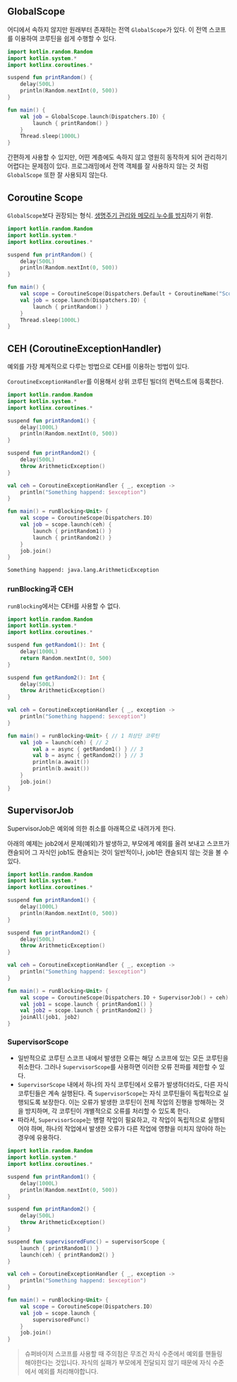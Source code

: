## GlobalScope

어디에서 속하지 않지만 원래부터 존재하는 전역 `GlobalScope`가 있다. 이 전역 스코프를 이용하여 코루틴을 쉽게 수행할 수 있다.

```kotlin
import kotlin.random.Random
import kotlin.system.*
import kotlinx.coroutines.*

suspend fun printRandom() {
    delay(500L)
    println(Random.nextInt(0, 500))
}

fun main() {
    val job = GlobalScope.launch(Dispatchers.IO) {
        launch { printRandom() }
    }
    Thread.sleep(1000L)
}
```

간편하게 사용할 수 있지만, 어떤 계층에도 속하지 않고 영원히 동작하게 되어 관리하기 어렵다는 문제점이 있다.
프로그래밍에서 전역 객체를 잘 사용하지 않는 것 처럼 `GlobalScope` 또한 잘 사용되지 않는다.

## Coroutine Scope

`GlobalScope`보다 권장되는 형식.
[생명주기 관리와 메모리 누수를 방지](%EC%98%88%EC%8B%9C%2FCoroutineScope_vs_GlobalScope.md)하기 위함.

```kotlin
import kotlin.random.Random
import kotlin.system.*
import kotlinx.coroutines.*

suspend fun printRandom() {
    delay(500L)
    println(Random.nextInt(0, 500))
}

fun main() {
    val scope = CoroutineScope(Dispatchers.Default + CoroutineName("Scope"))
    val job = scope.launch(Dispatchers.IO) {
        launch { printRandom() }
    }
    Thread.sleep(1000L)
}
```

## CEH (CoroutineExceptionHandler)

예외를 가장 체계적으로 다루는 방법으로 CEH를 이용하는 방법이 있다.

`CoroutineExceptionHandler`를 이용해서 상위 코루틴 빌더의 컨텍스트에 등록한다.

```kotlin
import kotlin.random.Random
import kotlin.system.*
import kotlinx.coroutines.*

suspend fun printRandom1() {
    delay(1000L)
    println(Random.nextInt(0, 500))
}

suspend fun printRandom2() {
    delay(500L)
    throw ArithmeticException()
}

val ceh = CoroutineExceptionHandler { _, exception ->
    println("Something happend: $exception")
}

fun main() = runBlocking<Unit> {
    val scope = CoroutineScope(Dispatchers.IO)
    val job = scope.launch(ceh) {
        launch { printRandom1() }
        launch { printRandom2() }
    }
    job.join()
}
```

```
Something happend: java.lang.ArithmeticException
```

### runBlocking과 CEH

`runBlocking`에서는 CEH를 사용할 수 없다.

```kotlin
import kotlin.random.Random
import kotlin.system.*
import kotlinx.coroutines.*

suspend fun getRandom1(): Int {
    delay(1000L)
    return Random.nextInt(0, 500)
}

suspend fun getRandom2(): Int {
    delay(500L)
    throw ArithmeticException()
}

val ceh = CoroutineExceptionHandler { _, exception ->
    println("Something happend: $exception")
}

fun main() = runBlocking<Unit> { // 1 최상단 코루틴
    val job = launch(ceh) { // 2
        val a = async { getRandom1() } // 3
        val b = async { getRandom2() } // 3
        println(a.await())
        println(b.await())
    }
    job.join()
}
```

## SupervisorJob

SupervisorJob은 예외에 의한 취소를 아래쪽으로 내려가게 한다.

아래의 예제는 job2에서 문제(예외)가 발생하고, 부모에게 예외를 올려 보내고 스코프가 캔슬되어 그 자식인 job1도 캔슬되는 것이 일반적이나, job1은 캔슬되지 않는 것을 볼 수 있다.

```kotlin
import kotlin.random.Random
import kotlin.system.*
import kotlinx.coroutines.*

suspend fun printRandom1() {
    delay(1000L)
    println(Random.nextInt(0, 500))
}

suspend fun printRandom2() {
    delay(500L)
    throw ArithmeticException()
}

val ceh = CoroutineExceptionHandler { _, exception ->
    println("Something happend: $exception")
}

fun main() = runBlocking<Unit> {
    val scope = CoroutineScope(Dispatchers.IO + SupervisorJob() + ceh)
    val job1 = scope.launch { printRandom1() }
    val job2 = scope.launch { printRandom2() }
    joinAll(job1, job2)
}
```

### SupervisorScope

- 일반적으로 코루틴 스코프 내에서 발생한 오류는 해당 스코프에 있는 모든 코루틴을 취소한다. 그러나 `SupervisorScope`를 사용하면 이러한 오류 전파를 제한할 수 있다.
- `SupervisorScope` 내에서 하나의 자식 코루틴에서 오류가 발생하더라도, 다른 자식 코루틴들은 계속 실행된다. 즉 `SupervisorScope`는 자식 코루틴들이 독립적으로 실행되도록 보장한다. 이는
  오류가 발생한 코루틴이 전체 작업의 진행을 방해하는 것을 방지하며, 각 코루틴이 개별적으로 오류를 처리할 수 있도록 한다.
- 따라서, `SupervisorScope`는 병렬 작업이 필요하고, 각 작업이 독립적으로 실행되어야 하며, 하나의 작업에서 발생한 오류가 다른 작업에 영향을 미치지 않아야 하는 경우에 유용하다.

```kotlin
import kotlin.random.Random
import kotlin.system.*
import kotlinx.coroutines.*

suspend fun printRandom1() {
    delay(1000L)
    println(Random.nextInt(0, 500))
}

suspend fun printRandom2() {
    delay(500L)
    throw ArithmeticException()
}

suspend fun supervisoredFunc() = supervisorScope {
    launch { printRandom1() }
    launch(ceh) { printRandom2() }
}

val ceh = CoroutineExceptionHandler { _, exception ->
    println("Something happend: $exception")
}

fun main() = runBlocking<Unit> {
    val scope = CoroutineScope(Dispatchers.IO)
    val job = scope.launch {
        supervisoredFunc()
    }
    job.join()
}
```

> 슈퍼바이저 스코프를 사용할 때 주의점은 무조건 자식 수준에서 예외를 핸들링 해야한다는 것입니다. 자식의 실패가 부모에게 전달되지 않기 때문에 자식 수준에서 예외를 처리해야합니다.